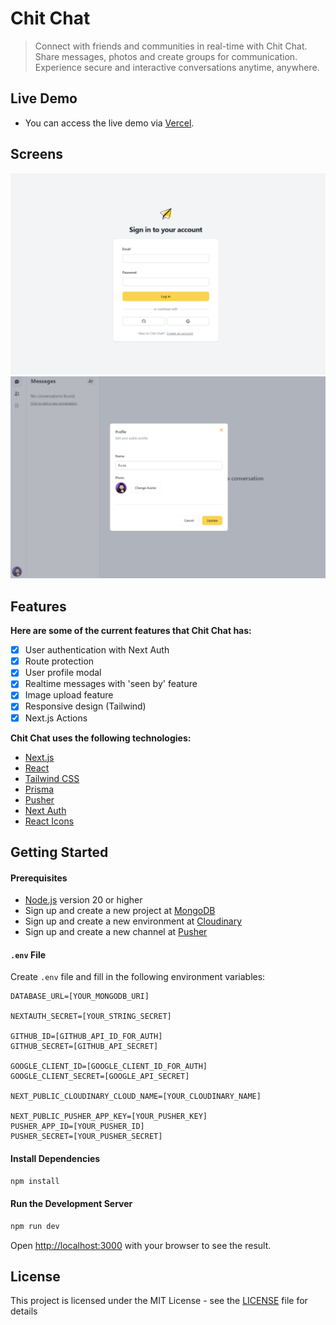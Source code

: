 # Chit Chat

> Connect with friends and communities in real-time with Chit Chat. Share messages, photos and create groups for communication. Experience secure and interactive conversations anytime, anywhere.

## Live Demo

- You can access the live demo via [Vercel]().

## Screens

[<img src="/public/screen1.png" />]()
[<img src="/public/screen2.png" />]()

## Features

**Here are some of the current features that Chit Chat has:**

- [x] User authentication with Next Auth
- [x] Route protection
- [x] User profile modal
- [x] Realtime messages with 'seen by' feature
- [x] Image upload feature
- [x] Responsive design (Tailwind)
- [x] Next.js Actions

**Chit Chat uses the following technologies:**

- [Next.js](https://nextjs.org/)
- [React](https://reactjs.org/)
- [Tailwind CSS](https://tailwindcss.com/)
- [Prisma](https://www.prisma.io/)
- [Pusher](https://pusher.com/)
- [Next Auth](https://next-auth.js.org/)
- [React Icons](https://react-icons.github.io/react-icons/)

## Getting Started

#### Prerequisites

- [Node.js](https://nodejs.org/en) version 20 or higher
- Sign up and create a new project at [MongoDB](https://www.mongodb.com/cloud/atlas/register)
- Sign up and create a new environment at [Cloudinary](https://cloudinary.com/users/register_free)
- Sign up and create a new channel at [Pusher](https://dashboard.pusher.com/accounts/sign_up)



#### `.env` File

Create `.env` file and fill in the following environment variables:

```
DATABASE_URL=[YOUR_MONGODB_URI]

NEXTAUTH_SECRET=[YOUR_STRING_SECRET]

GITHUB_ID=[GITHUB_API_ID_FOR_AUTH]
GITHUB_SECRET=[GITHUB_API_SECRET]

GOOGLE_CLIENT_ID=[GOOGLE_CLIENT_ID_FOR_AUTH]
GOOGLE_CLIENT_SECRET=[GOOGLE_API_SECRET]

NEXT_PUBLIC_CLOUDINARY_CLOUD_NAME=[YOUR_CLOUDINARY_NAME]

NEXT_PUBLIC_PUSHER_APP_KEY=[YOUR_PUSHER_KEY]
PUSHER_APP_ID=[YOUR_PUSHER_ID]
PUSHER_SECRET=[YOUR_PUSHER_SECRET]
```

#### Install Dependencies

```bash
npm install
```

#### Run the Development Server

```bash
npm run dev
```

Open [http://localhost:3000](http://localhost:3000) with your browser to see the result.

## License

This project is licensed under the MIT License - see the [LICENSE](LICENSE.md) file for details